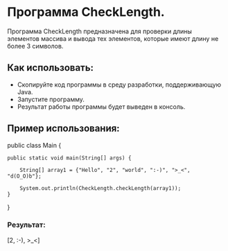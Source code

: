 # Программа CheckLength.
Программа CheckLength предназначена для проверки длины элементов массива и вывода тех элементов, которые имеют длину не более 3 символов.
## Как использовать:
* Скопируйте код программы в среду разработки, поддерживающую Java.
* Запустите программу.
* Результат работы программы будет выведен в консоль.
## Пример использования:

public class Main {

    public static void main(String[] args) {

        String[] array1 = {"Hello", "2", "world", ":-)", ">_<", "d(O_O)b"};

        System.out.println(CheckLength.checkLength(array1));
    }
}

### Результат:
[2, :-), >_<]